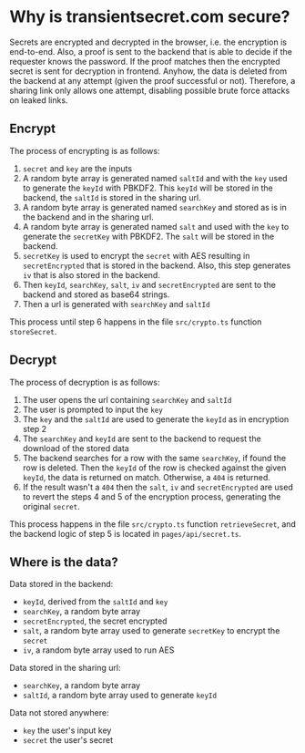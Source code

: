 # Why is transientsecret.com secure?

Secrets are encrypted and decrypted in the browser, i.e. the encryption is end-to-end.
Also, a proof is sent to the backend that is able to decide if the requester knows the 
password. If the proof matches then the encrypted secret is sent for decryption in frontend.
Anyhow, the data is deleted from the backend at any attempt (given the proof successful or not).
Therefore, a sharing link only allows one attempt, disabling possible brute force attacks on 
leaked links.

## Encrypt

The process of encrypting is as follows:
1. `secret` and `key` are the inputs
2. A random byte array is generated named `saltId` and with the `key` used to generate the `keyId` 
with PBKDF2. This `keyId` will be stored in the backend, the `saltId` is stored in the sharing url.
3. A random byte array is generated named `searchKey` and stored as is in the backend
  and in the sharing url.
4. A random byte array is generated named `salt` and used with the `key` to generate 
the `secretKey` with PBKDF2. The `salt` will be stored in the backend.
5. `secretKey` is used to encrypt the `secret` with AES resulting in `secretEncrypted` that
is stored in the backend. Also, this step generates `iv` that is also stored in the backend.
6. Then `keyId`, `searchKey`, `salt`, `iv` and `secretEncrypted` are sent to the backend
and stored as base64 strings.
7. Then a url is generated with `searchKey` and `saltId`

This process until step 6 happens in the file `src/crypto.ts` function `storeSecret`.

## Decrypt

The process of decryption is as follows:
1. The user opens the url containing `searchKey` and `saltId`
2. The user is prompted to input the `key`
3. The `key` and the `saltId` are used to generate the `keyId` as in encryption step 2
4. The `searchKey` and `keyId` are sent to the backend to request the download of the
stored data
5. The backend searches for a row with the same `searchKey`, if found the row is deleted.
Then the `keyId` of the row is checked against the given `keyId`, the data is returned on match.
Otherwise, a `404` is returned.
6. If the result wasn't a `404` then the `salt`, `iv` and `secretEncrypted` are used
to revert the steps 4 and 5 of the encryption process, generating the original `secret`.

This process happens in the file `src/crypto.ts` function `retrieveSecret`, and the backend
logic of step 5 is located in `pages/api/secret.ts`.

## Where is the data?

Data stored in the backend:
- `keyId`, derived from the `saltId` and `key` 
- `searchKey`, a random byte array
- `secretEncrypted`, the secret encrypted
- `salt`, a random byte array used to generate `secretKey` to encrypt the `secret`
- `iv`, a random byte array used to run AES

Data stored in the sharing url:
- `searchKey`, a random byte array
- `saltId`, a random byte array used to generate `keyId` 

Data not stored anywhere:
- `key` the user's input key
- `secret` the user's secret


